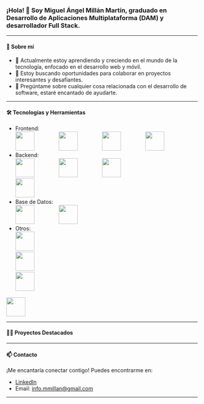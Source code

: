 ### ¡Hola! 👋 Soy Miguel Ángel Millán Martín, graduado en Desarrollo de Aplicaciones Multiplataforma (DAM) y desarrollador Full Stack.

---

#### 🚀 Sobre mí

- 🌱 Actualmente estoy aprendiendo y creciendo en el mundo de la tecnología, enfocado en el desarrollo web y móvil.
- 💼 Estoy buscando oportunidades para colaborar en proyectos interesantes y desafiantes.
- 💬 Pregúntame sobre cualquier cosa relacionada con el desarrollo de software, estaré encantado de ayudarte.

---

#### 🛠️ Tecnologías y Herramientas

- Frontend: <br>
  <img src="https://upload.wikimedia.org/wikipedia/commons/6/61/HTML5_logo_and_wordmark.svg" height="50" style="margin-right: 60px;"> 
  <img src="https://upload.wikimedia.org/wikipedia/commons/d/d5/CSS3_logo_and_wordmark.svg" height="50" style="margin-right: 60px;"> 
  <img src="https://upload.wikimedia.org/wikipedia/commons/9/99/Unofficial_JavaScript_logo_2.svg" height="50" style="margin-right: 60px;"> 
  <img src="https://upload.wikimedia.org/wikipedia/commons/a/a7/React-icon.svg" height="50" style="margin-right: 60px;"> 
- Backend: <br>
  <img src="https://upload.wikimedia.org/wikipedia/commons/d/d9/Node.js_logo.svg" height="50" style="margin-right: 60px;"> 
  <img src="https://upload.wikimedia.org/wikipedia/commons/6/64/Expressjs.png" height="50" style="margin-right: 60px;"> 
  <img src="https://upload.wikimedia.org/wikipedia/en/3/30/Java_programming_language_logo.svg" height="50" style="margin-right: 100px;"> 
  <img src="https://upload.wikimedia.org/wikipedia/commons/4/44/Spring_Framework_Logo_2018.svg" height="50" style="margin-right: 100px;"> 
- Base de Datos: <br>
  <img src="https://upload.wikimedia.org/wikipedia/commons/9/93/MongoDB_Logo.svg" height="50" style="margin-right: 60px;"> 
  <img src="https://imgs.search.brave.com/vEGGBGmjG0KHK1v4mo23JikmbGdRVgk-OfxxHn_XxM0/rs:fit:860:0:0/g:ce/aHR0cHM6Ly91cGxv/YWQud2lraW1lZGlh/Lm9yZy93aWtpcGVk/aWEvY29tbW9ucy9i/L2JkL0ZpcmViYXNl/X0xvZ28ucG5n" height="50" style="margin-right: 60px;"> 
- Otros: <br>
  <img src="https://upload.wikimedia.org/wikipedia/commons/e/e0/Git-logo.svg" height="50" style="margin-right: 60px;">  
  <img src="https://upload.wikimedia.org/wikipedia/commons/9/91/Octicons-mark-github.svg" height="50" style="margin-right: 60px;">  
  <img src="https://upload.wikimedia.org/wikipedia/commons/9/9a/Visual_Studio_Code_1.35_icon.svg" height="50" style="margin-right: 60px;">  
 <img src="https://imgs.search.brave.com/vEGGBGmjG0KHK1v4mo23JikmbGdRVgk-OfxxHn_XxM0/rs:fit:860:0:0/g:ce/aHR0cHM6Ly91cGxv/YWQud2lraW1lZGlh/Lm9yZy93aWtpcGVk/aWEvY29tbW9ucy9i/L2JkL0ZpcmViYXNl/X0xvZ28ucG5n" height="50" style="margin-right: 60px;"> 

---

#### 👨‍💻 Proyectos Destacados

---

#### 📫 Contacto

¡Me encantaría conectar contigo! Puedes encontrarme en:

- [LinkedIn](www.linkedin.com/in/miguel-ángel-millan-martin-662a88210)
- Email: info.mmillan@gmail.com

---
